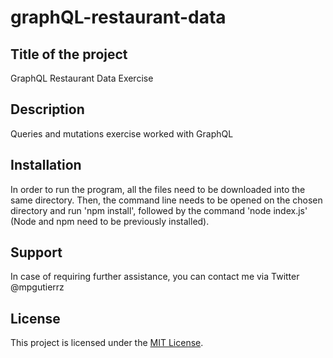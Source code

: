 # graphQL-restaurant-data

<h2>Title of the project</h2>
    GraphQL Restaurant Data Exercise
<br>
<h2>Description</h2>
    Queries and mutations exercise worked with GraphQL
<br>
<h2>Installation</h2>
    In order to run the program, all the files need to be downloaded into the same directory. Then, the command line needs to be opened on the chosen directory and run 'npm install', followed by the command 'node index.js' (Node and npm need to be previously installed).
<br>
<h2>Support</h2>
    In case of requiring further assistance, you can contact me via Twitter @mpgutierrz
<br>
<h2>License</h2>
    This project is licensed under the <a href="https://github.com/mp-gutierrez/graphQL-restaurant-data/blob/main/LICENSE"> MIT License</a>.
